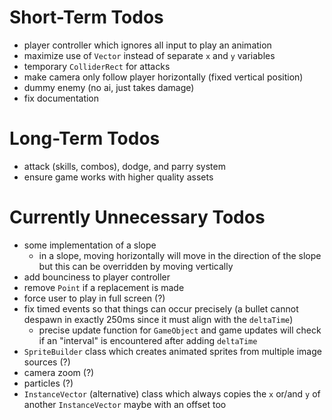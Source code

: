 # Short-Term Todos
- player controller which ignores all input to play an animation
- maximize use of `Vector` instead of separate `x` and `y` variables
- temporary `ColliderRect` for attacks
- make camera only follow player horizontally (fixed vertical position)
- dummy enemy (no ai, just takes damage)
- fix documentation
# Long-Term Todos
- attack (skills, combos), dodge, and parry system
- ensure game works with higher quality assets
# Currently Unnecessary Todos
- some implementation of a slope
    - in a slope, moving horizontally will move in the direction of the slope but this can be overridden by moving vertically
- add bounciness to player controller
- remove `Point` if a replacement is made
- force user to play in full screen (?)
- fix timed events so that things can occur precisely (a bullet cannot despawn in exactly 250ms since it must align with the `deltaTime`)
    - precise update function for `GameObject` and game updates will check if an "interval" is encountered after adding `deltaTime` 
- `SpriteBuilder` class which creates animated sprites from multiple image sources (?)
- camera zoom (?)
- particles (?)
- `InstanceVector` (alternative) class which always copies the `x` or/and `y` of another `InstanceVector` maybe with an offset too
